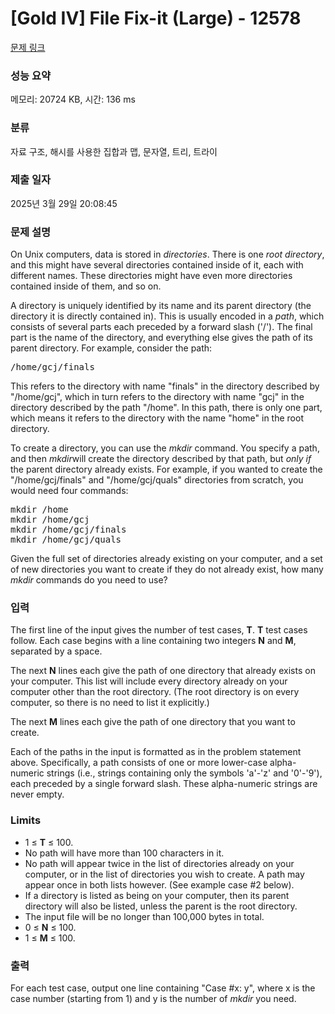 # [Gold IV] File Fix-it (Large) - 12578 

[문제 링크](https://www.acmicpc.net/problem/12578) 

### 성능 요약

메모리: 20724 KB, 시간: 136 ms

### 분류

자료 구조, 해시를 사용한 집합과 맵, 문자열, 트리, 트라이

### 제출 일자

2025년 3월 29일 20:08:45

### 문제 설명

<p>On Unix computers, data is stored in <em>directories</em>. There is one <em>root directory</em>, and this might have several directories contained inside of it, each with different names. These directories might have even more directories contained inside of them, and so on.</p>

<p>A directory is uniquely identified by its name and its parent directory (the directory it is directly contained in). This is usually encoded in a <em>path</em>, which consists of several parts each preceded by a forward slash ('/'). The final part is the name of the directory, and everything else gives the path of its parent directory. For example, consider the path:</p>

<pre>/home/gcj/finals
</pre>

<p>This refers to the directory with name "finals" in the directory described by "/home/gcj", which in turn refers to the directory with name "gcj" in the directory described by the path "/home". In this path, there is only one part, which means it refers to the directory with the name "home" in the root directory.</p>

<p>To create a directory, you can use the <em>mkdir</em> command. You specify a path, and then <em>mkdir</em>will create the directory described by that path, but <em>only if</em> the parent directory already exists. For example, if you wanted to create the "/home/gcj/finals" and "/home/gcj/quals" directories from scratch, you would need four commands:</p>

<pre>mkdir /home
mkdir /home/gcj
mkdir /home/gcj/finals
mkdir /home/gcj/quals</pre>

<p>Given the full set of directories already existing on your computer, and a set of new directories you want to create if they do not already exist, how many <em>mkdir</em> commands do you need to use?</p>

### 입력 

 <p>The first line of the input gives the number of test cases, <strong>T</strong>. <strong>T</strong> test cases follow. Each case begins with a line containing two integers <strong>N</strong> and <strong>M</strong>, separated by a space.</p>

<p>The next <strong>N</strong> lines each give the path of one directory that already exists on your computer. This list will include every directory already on your computer other than the root directory. (The root directory is on every computer, so there is no need to list it explicitly.)</p>

<p>The next <strong>M</strong> lines each give the path of one directory that you want to create.</p>

<p>Each of the paths in the input is formatted as in the problem statement above. Specifically, a path consists of one or more lower-case alpha-numeric strings (i.e., strings containing only the symbols 'a'-'z' and '0'-'9'), each preceded by a single forward slash. These alpha-numeric strings are never empty.</p>

<h3>Limits</h3>

<ul>
	<li>1 ≤ <strong>T</strong> ≤ 100.</li>
	<li>No path will have more than 100 characters in it.</li>
	<li>No path will appear twice in the list of directories already on your computer, or in the list of directories you wish to create. A path may appear once in both lists however. (See example case #2 below).</li>
	<li>If a directory is listed as being on your computer, then its parent directory will also be listed, unless the parent is the root directory.</li>
	<li>The input file will be no longer than 100,000 bytes in total.</li>
	<li>0 ≤ <strong>N</strong> ≤ 100.</li>
	<li>1 ≤ <strong>M</strong> ≤ 100.</li>
</ul>

### 출력 

 <p>For each test case, output one line containing "Case #x: y", where x is the case number (starting from 1) and y is the number of <em>mkdir</em> you need.</p>

